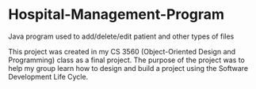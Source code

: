 # Hospital-Management-Program
Java program used to add/delete/edit patient and other types of files

This project was created in my CS 3560 (Object-Oriented Design and Programming) class as a final project. The purpose of the project was to help my group learn how to design and build a project using the Software Development Life Cycle.
